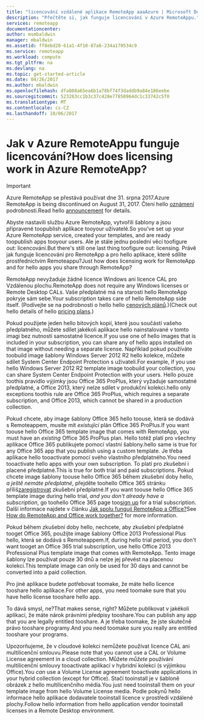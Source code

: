 ```yaml
---
title: "licencování vzdálené aplikace RemoteApp aaaAzure | Microsoft Docs"
description: "Přečtěte si, jak funguje licencování v Azure RemoteAppu."
services: remoteapp
documentationcenter: 
author: msmbaldwin
manager: mbaldwin
ms.assetid: ff8ebd20-61a1-4f10-87a6-234a170534c9
ms.service: remoteapp
ms.workload: compute
ms.tgt_pltfrm: na
ms.devlang: na
ms.topic: get-started-article
ms.date: 04/26/2017
ms.author: mbaldwin
ms.openlocfilehash: dfa808a65ea6b1a78bf74f3daddb9a84e186eebe
ms.sourcegitcommit: 523283cc1b3c37c428e77850964dc1c33742c5f0
ms.translationtype: MT
ms.contentlocale: cs-CZ
ms.lasthandoff: 10/06/2017
---
```

# <a name="how-does-licensing-work-in-azure-remoteapp"></a><span data-ttu-id="f729a-103">Jak v Azure RemoteAppu funguje licencování?</span><span class="sxs-lookup"><span data-stu-id="f729a-103">How does licensing work in Azure RemoteApp?</span></span>
> [!IMPORTANT]
> <span data-ttu-id="f729a-104">Azure RemoteApp se přestává používat dne 31. srpna 2017.</span><span class="sxs-lookup"><span data-stu-id="f729a-104">Azure RemoteApp is being discontinued on August 31, 2017.</span></span> <span data-ttu-id="f729a-105">Čtení hello [oznámení](https://go.microsoft.com/fwlink/?linkid=821148) podrobnosti.</span><span class="sxs-lookup"><span data-stu-id="f729a-105">Read hello [announcement](https://go.microsoft.com/fwlink/?linkid=821148) for details.</span></span>
> 
> 

<span data-ttu-id="f729a-106">Abyste nastavili službu Azure RemoteApp, vytvořili šablony a jsou připravené toopublish aplikace tooyour uživatelé.</span><span class="sxs-lookup"><span data-stu-id="f729a-106">So you've set up your Azure RemoteApp service, created your templates, and are ready toopublish apps tooyour users.</span></span> <span data-ttu-id="f729a-107">Ale je stále jednu poslední věcí toofigure out: licencování.</span><span class="sxs-lookup"><span data-stu-id="f729a-107">But there's still one last thing toofigure out: licensing.</span></span> <span data-ttu-id="f729a-108">Právě jak funguje licencování pro RemoteApp a pro hello aplikace, které sdílíte prostřednictvím Remoteappu?</span><span class="sxs-lookup"><span data-stu-id="f729a-108">Just how does licensing work for RemoteApp and for hello apps you share through RemoteApp?</span></span>

<span data-ttu-id="f729a-109">RemoteApp nevyžaduje žádné licence Windows ani licence CAL pro Vzdálenou plochu.</span><span class="sxs-lookup"><span data-stu-id="f729a-109">RemoteApp does not require any Windows licenses or Remote Desktop CALs.</span></span> <span data-ttu-id="f729a-110">Vaše předplatné má na starosti hello RemoteApp pokryje sám sebe.</span><span class="sxs-lookup"><span data-stu-id="f729a-110">Your subscription takes care of hello RemoteApp side itself.</span></span> <span data-ttu-id="f729a-111">(Podívejte se na podrobnosti o hello hello [cenových plánů](https://azure.microsoft.com/pricing/details/remoteapp).)</span><span class="sxs-lookup"><span data-stu-id="f729a-111">(Check out hello details of hello [pricing plans](https://azure.microsoft.com/pricing/details/remoteapp).)</span></span>

<span data-ttu-id="f729a-112">Pokud použijete jeden hello bitových kopií, které jsou součástí vašeho předplatného, můžete sdílet jakékoli aplikace hello nainstalované v tomto imagi bez nutnosti samostatné licence.</span><span class="sxs-lookup"><span data-stu-id="f729a-112">If you use one of hello images that is included in your subscription, you can share any of hello apps installed on that image without needing a separate license.</span></span> <span data-ttu-id="f729a-113">Například pokud používáte toobuild image šablony Windows Server 2012 R2 hello kolekce, můžete sdílet System Center Endpoint Protection s uživateli.</span><span class="sxs-lookup"><span data-stu-id="f729a-113">For example, if you use hello Windows Server 2012 R2 template image toobuild your collection, you can share System Center Endpoint Protection with your users.</span></span> <span data-ttu-id="f729a-114">Hello pouze toothis pravidlo výjimky jsou Office 365 ProPlus, který vyžaduje samostatné předplatné, a Office 2013, který nelze sdílet v produkční kolekci.</span><span class="sxs-lookup"><span data-stu-id="f729a-114">hello only exceptions toothis rule are Office 365 ProPlus, which requires a separate subscription, and Office 2013, which cannot be shared in a production collection.</span></span>

<span data-ttu-id="f729a-115">Pokud chcete, aby image šablony Office 365 hello toouse, která se dodává s Remoteappem, musíte mít *existující* plán Office 365 ProPlus.</span><span class="sxs-lookup"><span data-stu-id="f729a-115">If you want toouse hello Office 365 template image that comes with RemoteApp, you must have an *existing* Office 365 ProPlus plan.</span></span> <span data-ttu-id="f729a-116">Hello totéž platí pro všechny aplikace Office 365 publikujete pomocí vlastní šablony.</span><span class="sxs-lookup"><span data-stu-id="f729a-116">hello same is true for any Office 365 app that you publish using a custom template.</span></span> <span data-ttu-id="f729a-117">Je třeba aplikace hello tooactivate pomocí svého vlastního předplatného.</span><span class="sxs-lookup"><span data-stu-id="f729a-117">You need tooactivate hello apps with your own subscription.</span></span> <span data-ttu-id="f729a-118">To platí pro zkušební i placené předplatné.</span><span class="sxs-lookup"><span data-stu-id="f729a-118">This is true for both trial and paid subscriptions.</span></span> <span data-ttu-id="f729a-119">Pokud chcete image šablony toouse hello Office 365 během zkušební doby hello, *a ještě nemáte předplatné*, přejděte toohello Office 365 stránku příliš[zaregistrovat](https://go.microsoft.com/fwlink/p/?LinkID=403802) zkušební předplatné.</span><span class="sxs-lookup"><span data-stu-id="f729a-119">If you want toouse hello Office 365 template image during hello trial, *and you don't already have a subscription*, go toohello Office 365 page too[sign up](https://go.microsoft.com/fwlink/p/?LinkID=403802) for a trial subscription.</span></span> <span data-ttu-id="f729a-120">Další informace najdete v článku [Jak spolu fungují RemoteApp a Office?](remoteapp-o365.md)</span><span class="sxs-lookup"><span data-stu-id="f729a-120">See [How do RemoteApp and Office work together?](remoteapp-o365.md) for more information.</span></span>

<span data-ttu-id="f729a-121">Pokud během zkušební doby hello, nechcete, aby zkušební předplatné tooget Office 365, použijte image šablony Office 2013 Professional Plus hello, která se dodává s Remoteappem.</span><span class="sxs-lookup"><span data-stu-id="f729a-121">If, during hello trial period, you don't want tooget an Office 365 trial subscription, use hello Office 2013 Professional Plus template image that comes with RemoteApp.</span></span> <span data-ttu-id="f729a-122">Tento image šablony lze používat pouze 30 dnů a nelze jej převést na placenou kolekci.</span><span class="sxs-lookup"><span data-stu-id="f729a-122">This template image can only be used for 30 days and cannot be converted into a paid collection.</span></span>

<span data-ttu-id="f729a-123">Pro jiné aplikace budete potřebovat toomake, že máte hello licence tooshare hello aplikace.</span><span class="sxs-lookup"><span data-stu-id="f729a-123">For other apps, you need toomake sure that you have hello license tooshare hello app.</span></span>

<span data-ttu-id="f729a-124">To dává smysl, ne?</span><span class="sxs-lookup"><span data-stu-id="f729a-124">That makes sense, right?</span></span> <span data-ttu-id="f729a-125">Můžete publikovat v jakékoli aplikaci, že máte nárok právními předpisy tooshare.</span><span class="sxs-lookup"><span data-stu-id="f729a-125">You can publish any app that you are legally entitled tooshare.</span></span> <span data-ttu-id="f729a-126">A je třeba toomake, že jste skutečně právo tooshare programy.</span><span class="sxs-lookup"><span data-stu-id="f729a-126">And you need toomake sure you really are entitled tooshare your programs.</span></span>

<span data-ttu-id="f729a-127">Upozorňujeme, že v cloudové kolekci nemůžete používat licence CAL ani multilicenční smlouvu.</span><span class="sxs-lookup"><span data-stu-id="f729a-127">Please note that you cannot use a CAL or Volume License agreement in a cloud collection.</span></span> <span data-ttu-id="f729a-128">Můžete *můžete* používání multilicenční smlouvy tooactivate aplikací v hybridní kolekci (s výjimkou Office).</span><span class="sxs-lookup"><span data-stu-id="f729a-128">You *can* use a Volume License agreement tooactivate applications in your hybrid collection (except for Office).</span></span> <span data-ttu-id="f729a-129">Stačí tooinstall je v šabloně obrázek z hello multilicenčního média.</span><span class="sxs-lookup"><span data-stu-id="f729a-129">You just need tooinstall them on your template image from hello Volume License media.</span></span> <span data-ttu-id="f729a-130">Podle pokynů hello informace hello aplikace dodavatele tooinstall licence v prostředí vzdálené plochy.</span><span class="sxs-lookup"><span data-stu-id="f729a-130">Follow hello information from hello application vendor tooinstall licenses in a Remote Desktop environment.</span></span>

